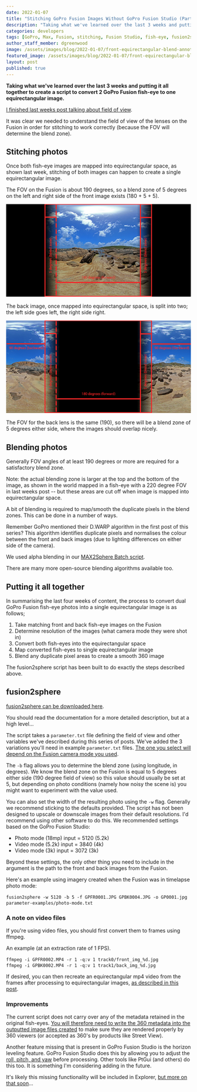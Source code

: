 ```yaml
---
date: 2022-01-07
title: "Stitching GoPro Fusion Images Without GoPro Fusion Studio (Part 4)"
description: "Taking what we've learned over the last 3 weeks and putting it all together to create a script to convert 2 GoPro Fusion fish-eye to one equirectangular image."
categories: developers
tags: [GoPro, Max, Fusion, stitching, Fusion Studio, fish-eye, fusion2sphere, max2sphere]
author_staff_member: dgreenwood
image: /assets/images/blog/2022-01-07/front-equirectangular-blend-annotated-meta.jpg
featured_image: /assets/images/blog/2022-01-07/front-equirectangular-blend-annotated-sm.jpg
layout: post
published: true
---
```


**Taking what we've learned over the last 3 weeks and putting it all together to create a script to convert 2 GoPro Fusion fish-eye to one equirectangular image.**

[I finished last weeks post talking about field of view](/blog/2021/gopro-fusion-fisheye-stitching-part-3).

It was clear we needed to understand the field of view of the lenses on the Fusion in order for stitching to work correctly (because the FOV will determine the blend zone).

## Stitching photos

Once both fish-eye images are mapped into equirectangular space, as shown last week, stitching of both images can happen to create a single equirectangular image.

The FOV on the Fusion is about 190 degrees, so a blend zone of 5 degrees on the left and right side of the front image exists (180 + 5 + 5).

<img class="img-fluid" src="/assets/images/blog/2022-01-07/front-equirectangular-blend-annotated.png" alt="Fisheye front to equirectangular" title="Fisheye front to equirectangular" />

The back image, once mapped into equirectangular space, is split into two; the left side goes left, the right side right. 

<img class="img-fluid" src="/assets/images/blog/2022-01-07/back-equirectangular-blend-annotated.png" alt="Fisheye back to equirectangular" title="Fisheye back to equirectangular" />

The FOV for the back lens is the same (190), so there will be a blend zone of 5 degrees either side, where the images should overlap nicely.

## Blending photos

Generally FOV angles of at least 190 degrees or more are required for a satisfactory blend zone.

Note: the actual blending zone is larger at the top and the bottom of the image, as shown in the world mapped in a fish-eye with a 220 degree FOV in last weeks post -- but these areas are cut off when image is mapped into equirectangular space.

A bit of blending is required to map/smooth the duplicate pixels in the blend zones. This can be done in a number of ways.

Remember GoPro mentioned their D.WARP algorithm in the first post of this series? This algorithm identifies duplicate pixels and normalises the colour between the front and back images (due to lighting differences on either side of the camera).

We used alpha blending in our [MAX2Sphere Batch script](/blog/2021/reverse-engineering-gopro-360-file-format-part-3).

There are many more open-source blending algorithms available too.

## Putting it all together

In summarising the last four weeks of content, the process to convert dual GoPro Fusion fish-eye photos into a single equirectangular image is as follows;

1. Take matching front and back fish-eye images on the Fusion
2. Determine resolution of the images (what camera mode they were shot in)
3. Convert both fish-eyes into the equirectangular space
4. Map converted fish-eyes to single equirectangular image
5. Blend any duplicate pixel areas to create a smooth 360 image

The fusion2sphere script has been built to do exactly the steps described above.

## fusion2sphere

[fusion2sphere can be downloaded here](https://github.com/trek-view/fusion2sphere).

You should read the documentation for a more detailed description, but at a high level...

The script takes a `parameter.txt` file defining the field of view and other variables we've described during this series of posts. We've added the 3 variations you'll need in example `parameter.txt` files. [The one you select will depend on the Fusion camera mode you used](https://github.com/trek-view/fusion2sphere/tree/main/parameter-examples).

The `-b` flag allows you to determine the blend zone (using longitude, in degrees). We know the blend zone on the Fusion is equal to 5 degrees either side (190 degree field of view) so this value should usually be set at 5, but depending on photo conditions (namely how noisy the scene is) you might want to experiment with the value used.

You can also set the width of the resulting photo using the `-w` flag. Generally we recommend sticking to the defaults provided. The script has not been designed to upscale or downscale images from their default resolutions. I'd recommend using other software to do this. We recommended settings based on the GoPro Fusion Studio:

* Photo mode (18mp) input = 5120 (5.2k)
* Video mode (5.2k) input = 3840 (4k)
* Video mode (3k) input = 3072 (3k)

Beyond these settings, the only other thing you need to include in the argument is the path to the front and back images from the Fusion.

Here's an example using imagery created when the Fusion was in timelapse photo mode:

```
fusion2sphere -w 5120 -b 5 -f GPFR0001.JPG GPBK0004.JPG -o GP0001.jpg parameter-examples/photo-mode.txt
```

### A note on video files

If you're using video files, you should first convert them to frames using ffmpeg.

An example (at an extraction rate of 1 FPS).

```
ffmpeg -i GPFR0002.MP4 -r 1 -q:v 1 track0/front_img_%d.jpg 
ffmpeg -i GPBK0002.MP4 -r 1 -q:v 1 track1/back_img_%d.jpg 
```

If desired, you can then recreate an equirectangular mp4 video from the frames after processing to equirectangular images, [as described in this post](/blog/2021/turn-360-photos-into-360-video).

### Improvements

The current script does not carry over any of the metadata retained in the original fish-eyes. [You will therefore need to write the 360 metadata into the outputted image files created](/blog/2020/metadata-exif-xmp-360-photo-file) to make sure they are rendered properly by 360 viewers (or accepted as 360's by products like Street View).

Another feature missing that is present in GoPro Fusion Studio is the horizon leveling feature. GoPro Fusion Studio does this by allowing you to adjust the [roll, pitch, and yaw](/blog/2020/yaw-pitch-roll-360-degree-photography) before processing. Other tools like PtGui (and others) do this too. It is something I'm considering adding in the future.

It's likely this missing functionality will be included in Explorer, [but more on that soon](https://landing.mailerlite.com/webforms/landing/p3p7h9)...